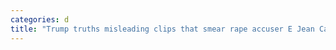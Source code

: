 ```yaml
---
categories: d
title: "Trump truths misleading clips that smear rape accuser E Jean Carroll after his deposition at MaraLago"
---
```


